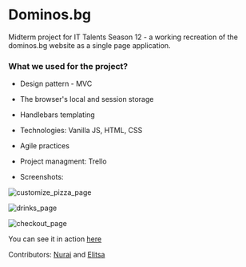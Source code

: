 # Dominos.bg

Midterm project for IT Talents Season 12 - a working recreation of the dominos.bg website as a single page application.

### What we used for the project?
* Design pattern - MVC
* The browser's local and session storage
* Handlebars templating

* Technologies: Vanilla JS, HTML, CSS

* Agile practices
* Project managment: Trello
* Screenshots:

![customize_pizza_page](https://user-images.githubusercontent.com/74356712/114276611-03ee7900-9a30-11eb-80ca-2f333820c1e7.png)

![drinks_page](https://user-images.githubusercontent.com/74356712/114276560-d0135380-9a2f-11eb-8957-728c17e7d716.png)

![checkout_page](https://user-images.githubusercontent.com/74356712/114276744-adce0580-9a30-11eb-9f91-cf1d3daf2022.png)

You can see it in action [here](https://elitsakarapchanska.github.io/Dominos.bg/)

Contributors: [Nurai](https://github.com/NuraiG) and [Elitsa](https://github.com/ElitsaKarapchanska)
